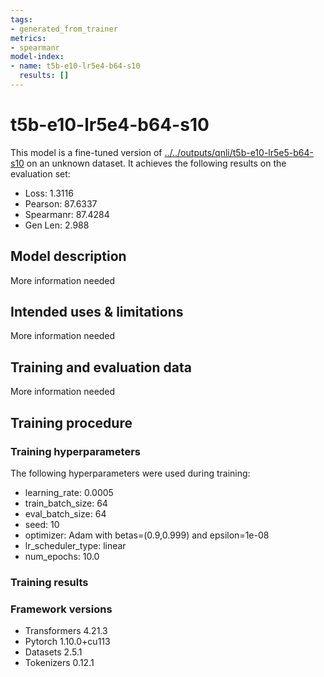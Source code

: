 ```yaml
---
tags:
- generated_from_trainer
metrics:
- spearmanr
model-index:
- name: t5b-e10-lr5e4-b64-s10
  results: []
---
```


<!-- This model card has been generated automatically according to the information the Trainer had access to. You
should probably proofread and complete it, then remove this comment. -->

# t5b-e10-lr5e4-b64-s10

This model is a fine-tuned version of [../../outputs/qnli/t5b-e10-lr5e5-b64-s10](https://huggingface.co/../../outputs/qnli/t5b-e10-lr5e5-b64-s10) on an unknown dataset.
It achieves the following results on the evaluation set:
- Loss: 1.3116
- Pearson: 87.6337
- Spearmanr: 87.4284
- Gen Len: 2.988

## Model description

More information needed

## Intended uses & limitations

More information needed

## Training and evaluation data

More information needed

## Training procedure

### Training hyperparameters

The following hyperparameters were used during training:
- learning_rate: 0.0005
- train_batch_size: 64
- eval_batch_size: 64
- seed: 10
- optimizer: Adam with betas=(0.9,0.999) and epsilon=1e-08
- lr_scheduler_type: linear
- num_epochs: 10.0

### Training results



### Framework versions

- Transformers 4.21.3
- Pytorch 1.10.0+cu113
- Datasets 2.5.1
- Tokenizers 0.12.1
